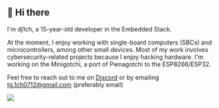 <h2>👋 Hi there</h2>

<!--
<h3>15 y/o Embedded Stack Developer</h3>
-->

I'm dj1ch, a 15-year-old developer in the Embedded Stack. 

At the moment, I enjoy working with single-board computers (SBCs) and microcontrollers, among other small devices. Most of my work involves cybersecurity-related projects because I enjoy hacking hardware. I'm working on the Minigotchi, a port of Pwnagotchi to the ESP8266/ESP32.

Feel free to reach out to me on [Discord](https://discord.com/users/871252436038320209) or by emailing tg.1ch0712@gmail.com (preferably email)

![](https://komarev.com/ghpvc/?username=dj1ch)
